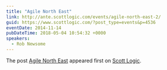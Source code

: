 ```yaml
---
title: "Agile North East"
link: http://ante.scottlogic.com/events/agile-north-east-2/
guid: https://www.scottlogic.com/?post_type=events&p=4536
eventDate: 2014-11-14
pubDateTime: 2018-05-04 10:54:32 +0000
speakers:
  - Rob Newsome
---
```


<p>The post <a rel="nofollow" href="http://ante.scottlogic.com/events/agile-north-east-2/">Agile North East</a> appeared first on <a rel="nofollow" href="http://ante.scottlogic.com">Scott Logic</a>.</p>